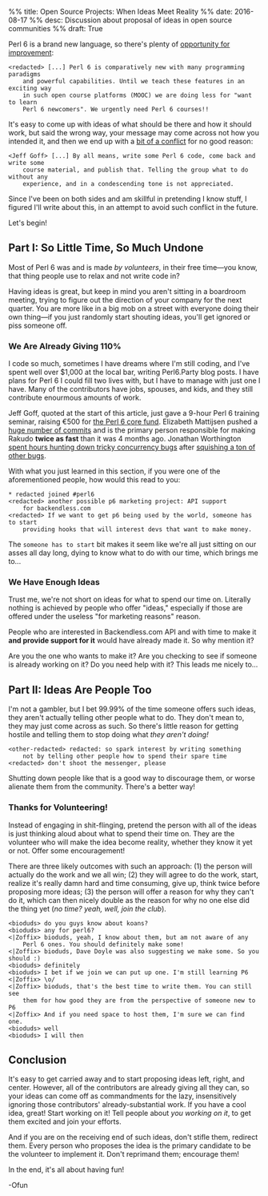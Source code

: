 %% title: Open Source Projects: When Ideas Meet Reality
%% date: 2016-08-17
%% desc: Discussion about proposal of ideas in open source communities
%% draft: True

Perl 6 is a brand new language, so there's plenty of [opportunity for
improvement](https://github.com/perl6/perl6-most-wanted/blob/master/most-wanted/modules.md):

```irc
<redacted> [...] Perl 6 is comparatively new with many programming paradigms
    and powerful capabilities. Until we teach these features in an exciting way
    in such open course platforms (MOOC) we are doing less for "want to learn
    Perl 6 newcomers". We urgently need Perl 6 courses!!
```

It's easy to come up with ideas of what should be there and how it should work,
but said the wrong way, your message may come across not how you intended it,
and then we end up with a [bit of a
conflict](https://www.facebook.com/groups/1595443877388632/permalink/1780124605587224/) for no good reason:

```irc
<Jeff Goff> [...] By all means, write some Perl 6 code, come back and write some
    course material, and publish that. Telling the group what to do without any
    experience, and in a condescending tone is not appreciated.
```

Since I've been on both sides and am skillful in pretending I know stuff,
I figured I'll write about this, in an attempt to avoid such conflict
in the future.

Let's begin!

## Part I: So Little Time, So Much Undone

Most of Perl 6 was and is made *by volunteers*, in their free time—you
know, that thing people use to relax and not write code in?

Having ideas is great, but keep in mind you aren't sitting in a boardroom
meeting, trying to figure out the direction of your company for the next
quarter. You are more like in a big mob on a street with everyone doing
their own thing—if you just randomly start shouting ideas, you'll get ignored
or piss someone off.

### We Are Already Giving 110%

I code so much, sometimes I have dreams where I'm still coding, and I've
spent well over $1,000 at the local bar, writing Perl6.Party blog posts. I have
plans for Perl 6 I could fill two lives with, but I have to manage with just
one I have. Many of the contributors have jobs, spouses, and kids, and
they still contribute enourmous amounts of work.

Jeff Goff, quoted at the start of this article, just gave a 9-hour Perl 6
training seminar, raising €500 for [the Perl 6 core
fund](http://www.perlfoundation.org/perl_6_core_development_fund).
Elizabeth Mattijsen pushed a [huge number of commits](https://github.com/rakudo/rakudo/commits?author=lizmat)
and is the primary person responsible for making
Rakudo **twice as fast** than it was 4 months ago. Jonathan Worthington
[spent hours hunting down tricky concurrency
bugs](https://6guts.wordpress.com/2016/08/22/concurrency-bug-squishing-part-1/)
after [squishing a ton of other
bugs](https://6guts.wordpress.com/2016/07/23/assorted-fixes/).

With what you just learned in this section, if you were one of the
aforementioned people, how would this read to you:

```irc
* redacted joined #perl6
<redacted> another possible p6 marketing project: API support
    for backendless.com
<redacted> If we want to get p6 being used by the world, someone has to start
    providing hooks that will interest devs that want to make money.
```

The `someone has to start` bit makes it seem like we're all just sitting on
our asses all day long, dying to know what to do with our time, which brings
me to...

### We Have Enough Ideas

Trust me, we're not short on ideas for what to spend our time on. Literally
nothing is achieved by people who offer "ideas," especially if those
are offered under the useless "for marketing reasons" reason.

People who are interested in Backendless.com API and with time to
make it **and provide support for it** would have already made it. So why
mention it?

Are you the one who wants to make it? Are you checking to
see if someone is already working on it? Do you need help with it? This
leads me nicely to...

## Part II: Ideas Are People Too

I'm not a gambler, but I bet 99.99% of the time someone offers such ideas,
they aren't actually telling other people what to do. They don't mean to,
they may just come across as such. So there's little reason for getting hostile
and telling them to stop doing what *they aren't doing!*

```irc
<other-redacted> redacted: so spark interest by writing something
    not by telling other people how to spend their spare time
<redacted> don't shoot the messenger, please
```

Shutting down people like that is a good way to discourage them, or worse
alienate them from the community. There's a better way!

### Thanks for Volunteering!

Instead of engaging in shit-flinging, pretend the person with all of the
ideas is just thinking aloud about what to spend their time on. They are the
volunteer who will make the idea become reality, whether they
know it yet or not. Offer some encouragement!

There are three likely outcomes with such an approach: (1) the person will
actually do the work and we all win; (2) they will agree to do the work,
start, realize it's really damn hard and time consuming, give up, think
twice before proposing more ideas;
(3) the person will offer a reason for why they can't do it, which can
then nicely double as the reason for why no one else did the
thing yet (*no time? yeah, well, join the club*).

```irc
<bioduds> do you guys know about koans?
<bioduds> any for perl6?
<|Zoffix> bioduds, yeah, I know about them, but am not aware of any
    Perl 6 ones. You should definitely make some!
<|Zoffix> bioduds, Dave Doyle was also suggesting we make some. So you should :)
<bioduds> definitely
<bioduds> I bet if we join we can put up one. I'm still learning P6
<|Zoffix> \o/
<|Zoffix> bioduds, that's the best time to write them. You can still see
    them for how good they are from the perspective of someone new to P6
<|Zoffix> And if you need space to host them, I'm sure we can find one.
<bioduds> well
<bioduds> I will then
```

## Conclusion

It's easy to get carried away and to start proposing ideas left, right, and
center. However, all of the contributors are already giving all they can,
so your ideas can come off as commandments for the lazy, insensitively
ignoring those contributors' already-substantial work.
If you have a cool idea, great! Start working on it! Tell people about
*you working on it*, to get them excited and join your efforts.

And if you are on the receiving end of such ideas, don't stifle them,
redirect them. Every person who proposes the idea is the primary candidate
to be the volunteer to implement it. Don't reprimand them; encourage them!

In the end, it's all about having fun!

-Ofun
